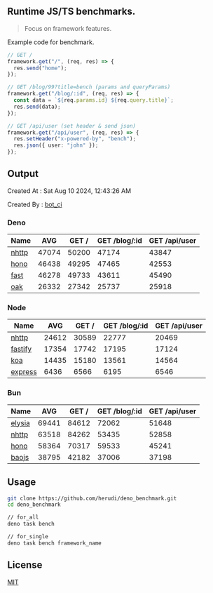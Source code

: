 ## Runtime JS/TS benchmarks.

> Focus on framework features.

Example code for benchmark.
```ts
// GET /
framework.get("/", (req, res) => {
  res.send("home");
});

// GET /blog/99?title=bench (params and queryParams)
framework.get("/blog/:id", (req, res) => {
  const data = `${req.params.id} ${req.query.title}`;
  res.send(data);
});

// GET /api/user (set header & send json)
framework.get("/api/user", (req, res) => {
  res.setHeader("x-powered-by", "bench");
  res.json({ user: "john" });
});
```

## Output
Created At : Sat Aug 10 2024, 12:43:26 AM

Created By : [bot_ci](https://github.com/herudi/deno_benchmarks/commits?author=github-actions%5Bbot%5D)


### Deno
|Name|AVG|GET /|GET /blog/:id|GET /api/user|
|----|----|----|----|----|
|[nhttp](https://github.com/nhttp/nhttp)|47074|50200|47174|43847|
|[hono](https://github.com/honojs/hono)|46438|49295|47465|42553|
|[fast](https://github.com/danteissaias/fast)|46278|49733|43611|45490|
|[oak](https://github.com/oakserver/oak)|26332|27342|25737|25918|
  


### Node
|Name|AVG|GET /|GET /blog/:id|GET /api/user|
|----|----|----|----|----|
|[nhttp](https://github.com/nhttp/nhttp)|24612|30589|22777|20469|
|[fastify](https://github.com/fastify/fastify)|17354|17742|17195|17124|
|[koa](https://github.com/koajs/koa)|14435|15180|13561|14564|
|[express](https://github.com/expressjs/express)|6436|6566|6195|6546|
  


### Bun
|Name|AVG|GET /|GET /blog/:id|GET /api/user|
|----|----|----|----|----|
|[elysia](https://github.com/elysiajs/elysia)|69441|84612|72062|51648|
|[nhttp](https://github.com/nhttp/nhttp)|63518|84262|53435|52858|
|[hono](https://github.com/honojs/hono)|58364|70317|59533|45241|
|[baojs](https://github.com/mattreid1/baojs)|38795|42182|37006|37198|
  



## Usage

```bash
git clone https://github.com/herudi/deno_benchmark.git
cd deno_benchmark

// for_all
deno task bench

// for_single
deno task bench framework_name
```

## License

[MIT](LICENSE)

